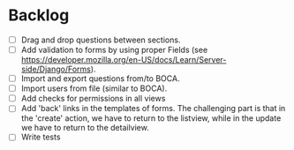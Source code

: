 
# Backlog

- [ ] Drag and drop questions between sections.
- [ ] Add validation to forms by using proper Fields (see https://developer.mozilla.org/en-US/docs/Learn/Server-side/Django/Forms).
- [ ] Import and export questions from/to BOCA.
- [ ] Import users from file (similar to BOCA).
- [ ] Add checks for permissions in all views
- [ ] Add 'back' links in the templates of forms. The challenging part is that
in the 'create' action, we have to return to the listview, while in the update
we have to return to the detailview.
- [ ] Write tests
